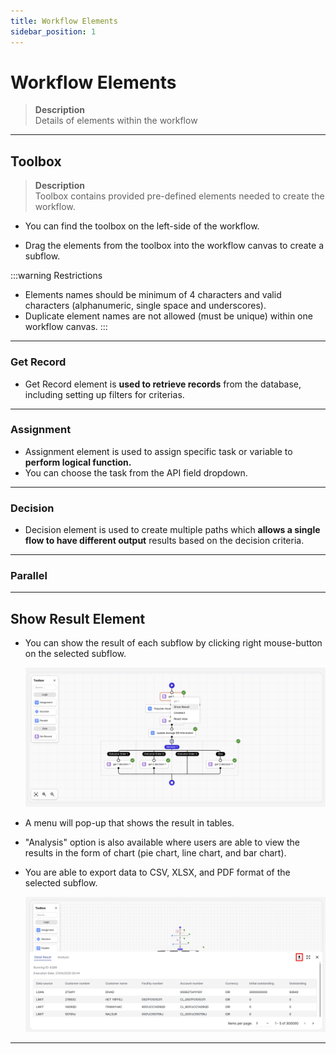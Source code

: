 ```yaml
---
title: Workflow Elements
sidebar_position: 1
---
```


# Workflow Elements
> **Description**  
Details of elements within the workflow

---

## Toolbox
> **Description**  
Toolbox contains provided pre-defined elements needed to create the workflow.

- You can find the toolbox on the left-side of the workflow.

- Drag the elements from the toolbox into the workflow canvas to create a subflow.


:::warning Restrictions

- Elements names should be minimum of 4 characters and valid characters (alphanumeric, single space and underscores).
- Duplicate element names are not allowed (must be unique) within one workflow canvas.
:::

---

### Get Record

- Get Record element is **used to retrieve records** from the database, including setting up filters for criterias.

---


### Assignment

- Assignment element is used to assign specific task or variable to **perform logical function.**
- You can choose the task from the API field dropdown.

---

### Decision

- Decision element is used to create multiple paths which **allows a single flow to have different output** results based on the decision criteria.

---

### Parallel

---

## Show Result Element

- You can show the result of each subflow by clicking right mouse-button on the selected subflow.

    ![image](/img/wf-5.png)


- A menu will pop-up that shows the result in tables.

- "Analysis" option is also available where users are able to view the results in the form of chart (pie chart, line chart, and bar chart).

- You are able to export data to CSV, XLSX, and PDF format of the selected subflow.

    ![image](/img/wf-6.png)

---




